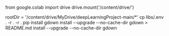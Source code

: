 from google.colab import drive
drive.mount('/content/drive/')

rootDir = '/content/drive/MyDrive/deepLearningProject-main/*'
cp libs/.env . -r  . -r  .
pip install gdown install --upgrade --no-cache-dir gdown > README.md  install --upgrade --no-cache-dir gdown
